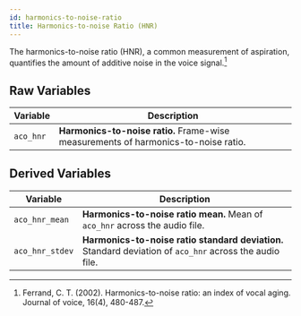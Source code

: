 ```yaml
---
id: harmonics-to-noise-ratio
title: Harmonics-to-noise Ratio (HNR)
---
```


The harmonics-to-noise ratio (HNR), a common measurement of aspiration, quantifies the amount of additive noise in the voice signal.[^1]

[^1]: Ferrand, C. T. (2002). Harmonics-to-noise ratio: an index of vocal aging. Journal of voice, 16(4), 480-487.

## Raw Variables

| Variable      | Description |
| ----------- | ----------- |
| `aco_hnr`      | **Harmonics-to-noise ratio.** Frame-wise measurements of harmonics-to-noise ratio.    |

## Derived Variables

| Variable      | Description |
| ----------- | ----------- |
| `aco_hnr_mean`      | **Harmonics-to-noise ratio mean.** Mean of `aco_hnr` across the audio file.     |
| `aco_hnr_stdev`      | **Harmonics-to-noise ratio standard deviation.** Standard deviation of `aco_hnr` across the audio file.     |
